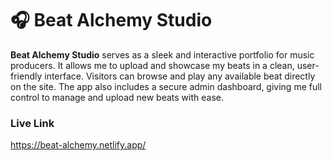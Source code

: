 # 🎧 Beat Alchemy Studio

**Beat Alchemy Studio** serves as a sleek and interactive portfolio for music producers. It allows me to upload and showcase my beats in a clean, user-friendly interface. Visitors can browse and play any available beat directly on the site. The app also includes a secure admin dashboard, giving me full control to manage and upload new beats with ease.


### Live Link
https://beat-alchemy.netlify.app/
